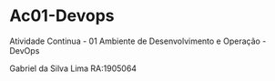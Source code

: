 # Ac01-Devops
Atividade Continua - 01 Ambiente de Desenvolvimento e Operação - DevOps

Gabriel da Silva Lima RA:1905064
